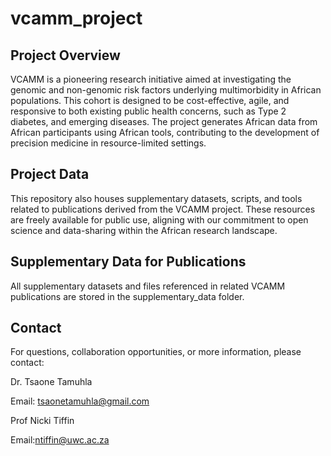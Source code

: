 # vcamm_project
## Project Overview
VCAMM is a pioneering research initiative aimed at investigating the genomic and non-genomic risk factors underlying multimorbidity in African populations. This cohort is designed to be cost-effective, agile, and responsive to both existing public health concerns, such as Type 2 diabetes, and emerging diseases. The project generates African data from African participants using African tools, contributing to the development of precision medicine in resource-limited settings.

## Project Data
This repository also houses supplementary datasets, scripts, and tools related to publications derived from the VCAMM project. These resources are freely available for public use, aligning with our commitment to open science and data-sharing within the African research landscape.

## Supplementary Data for Publications
All supplementary datasets and files referenced in related VCAMM publications are stored in the supplementary_data folder. 

## Contact
For questions, collaboration opportunities, or more information, please contact:

Dr. Tsaone Tamuhla

Email: tsaonetamuhla@gmail.com 

Prof Nicki Tiffin

Email:ntiffin@uwc.ac.za

